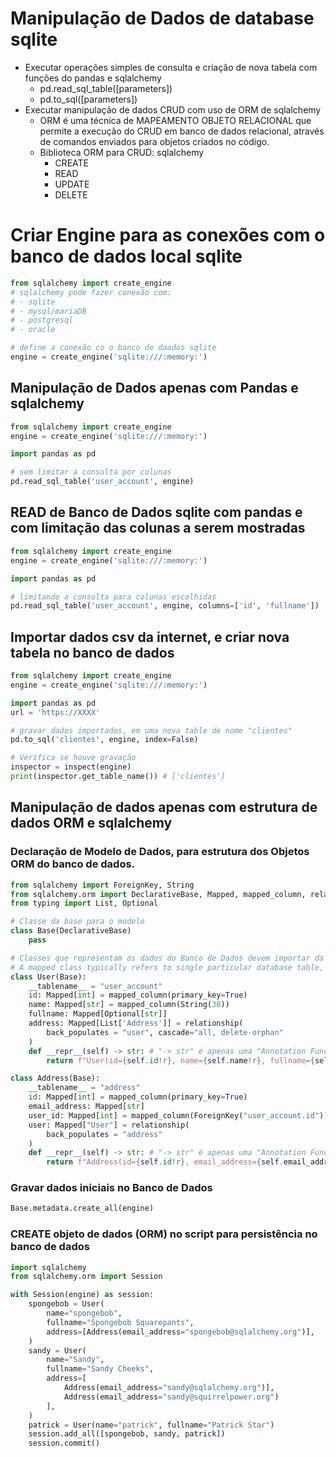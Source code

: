 # Manipulação de Dados de database sqlite
- Executar operações simples de consulta e criação de nova tabela com funções do pandas e sqlalchemy
    - pd.read_sql_table([parameters])
    - pd.to_sql([parameters])
- Executar manipulação de dados CRUD com uso de ORM de sqlalchemy
    - ORM é uma técnica de MAPEAMENTO OBJETO RELACIONAL que permite a execução do CRUD em banco de dados relacional, através de comandos enviados para objetos criados no código.
    - Biblioteca ORM para CRUD: sqlalchemy
        - CREATE
        - READ
        - UPDATE
        - DELETE

# Criar Engine para as conexões com o banco de dados local sqlite

```python
from sqlalchemy import create_engine
# sqlalchemy pode fazer conexão com:
# - sqlite
# - mysql/mariaDB
# - postgresql
# - oracle

# define a conexão co o banco de daados sqlite
engine = create_engine('sqlite:///:memory:')
```  

## Manipulação de Dados apenas com Pandas e sqlalchemy
```python
from sqlalchemy import create_engine
engine = create_engine('sqlite:///:memory:')

import pandas as pd

# sem limitar a consulta por colunas
pd.read_sql_table('user_account', engine)
```

## READ de Banco de Dados sqlite com pandas e com limitação das colunas a serem mostradas
```python
from sqlalchemy import create_engine
engine = create_engine('sqlite:///:memory:')

import pandas as pd

# limitando a consulta para colunas escolhidas
pd.read_sql_table('user_account', engine, columns=['id', 'fullname'])
```  

## Importar dados csv da internet, e criar nova tabela no banco de dados
```python
from sqlalchemy import create_engine
engine = create_engine('sqlite:///:memory:')

import pandas as pd
url = 'https://XXXX'

# gravar dados importados, em uma nova table de nome "clientes"
pd.to_sql('clientes', engine, index=False)

# Verifica se houve gravação
inspector = inspect(engine)
print(inspector.get_table_name()) # ['clientes'] 
```  

## Manipulação de dados apenas com estrutura de dados ORM e sqlalchemy

### Declaração de Modelo de Dados, para estrutura dos Objetos ORM do banco de dados.
```python
from sqlalchemy import ForeignKey, String
from sqlalchemy.orm import DeclarativeBase, Mapped, mapped_column, relationship
from typing import List, Optional

# Classe da base para o modelo
class Base(DeclarativeBase)
    pass

# Classes que representam os dados do Banco de Dados devem importar da classe de base.
# A mapped class typically refers to single particular database table, the name of which is indicated by using the __tablename__ class-level attribute.
class User(Base):
    __tablename__ = "user_account"
    id: Mapped[int] = mapped_column(primary_key=True)
    name: Mapped[str] = mapped_column(String(30))
    fullname: Mapped[Optional[str]]
    address: Mapped[List['Address']] = relationship(
        back_populates = "user", cascade="all, delete-orphan"
    )
    def __repr__(self) -> str: # "-> str" é apenas uma "Annotation Function".
        return f"User(id={self.id!r}, name={self.name!r}, fullname={self.fullname!r})"

class Address(Base):
    __tablename__ = "address"
    id: Mapped[int] = mapped_column(primary_key=True)
    email_address: Mapped[str]
    user_id: Mapped[int] = mapped_column(ForeignKey("user_account.id"))
    user: Mapped["User"] = relationship(
        back_populates = "address"
    )
    def __repr__(self) -> str: # "-> str" é apenas uma "Annotation Function".
        return f"Address(id={self.id!r}, email_address={self.email_address!r})"
```  

### Gravar dados iniciais no Banco de Dados
```python
Base.metadata.create_all(engine)
```  

### CREATE objeto de dados (ORM) no script para persistência no banco de dados
```python
import sqlalchemy
from sqlalchemy.orm import Session

with Session(engine) as session:
    spongebob = User(
        name="spongebob",
        fullname="Spongebob Squarepants",
        address=[Address(email_address="spongebob@sqlalchemy.org")],
    )
    sandy = User(
        name="Sandy",
        fullname="Sandy Cheeks",
        address=[
            Address(email_address="sandy@sqlalchemy.org")],
            Address(email_address="sandy@squirrelpower.org")
        ],
    )
    patrick = User(name="patrick", fullname="Patrick Star")
    session.add_all([spongebob, sandy, patrick])
    session.commit()
```  

